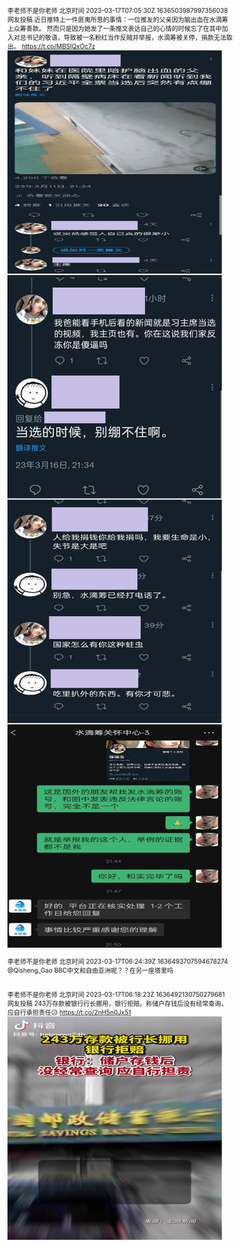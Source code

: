 李老师不是你老师 北京时间 2023-03-17T07:05:30Z 1636503987997356038<br>网友投稿
近日推特上一件匪夷所思的事情：一位推友的父亲因为脑出血在水滴筹上众筹善款。
然而只是因为她发了一条推文表达自己的心情的时候忘了在其中加入对总书记的敬语，导致被一名粉红当作反贼并举报，水滴筹被关停，捐款无法取出。 https://t.co/MBSlQxOc7z<br><img src='/temp/image/2023/w-Month-3/1636503987997356038_0.jpg' width='480' height='500'><img src='/temp/image/2023/w-Month-3/1636503987997356038_1.jpg' width='480' height='500'><img src='/temp/image/2023/w-Month-3/1636503987997356038_2.jpg' width='480' height='500'><img src='/temp/image/2023/w-Month-3/1636503987997356038_3.jpg' width='480' height='500'><br><br>李老师不是你老师 北京时间 2023-03-17T06:24:39Z 1636493707594678274<br>@Qisheng_Gao BBC中文和自由亚洲呢？？在另一座塔里吗<br><br><br>李老师不是你老师 北京时间 2023-03-17T06:18:23Z 1636492130750279681<br>网友投稿
243万存款被银行行长挪用，银行拒赔。称储户存钱后没有经常查询，应自行承担责任😥 https://t.co/2nH5n0Jx51<br><img src='/temp/video/2023/w-Month-3/i-Day-17/whyyoutouzhele/1636492130750279681_0.jpg' width='480' height='500'><br><br>